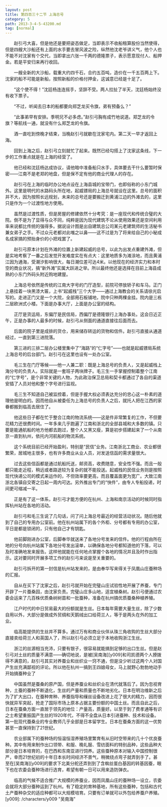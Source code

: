 ```yaml
---
layout: post
title: 第四百三十二节 上海总号
category: 5
path: 2013-3-4-5-43200.md
tag: [normal]
---
```


　　赵引弓大喜，但是他还是要把姿态做足，当即表示不收船租算股份当然使得，但是四艘大沙船还有上面的水手要去冒风波之险，纵然他沈老爷讲义气，他个人也不能不对沈家有个交代，当即拿出六张一千两的德隆票子，表示愿意现付人、船押金。若是平安归来再行收回。

　　一艘全新的大沙船，载重大约四千石，合约五百吨，造价在一千五百两上下。沈家的船不可能是新船，按照新船的价格付押金，这诚意已经是十足了。

　　“这个使不得！”沈廷杨连连摇手，坚辞不受。两人拉扯了半天，沈廷杨始终没有收下票子。

　　“不过，听闻去日本的船都要向郑芝龙买令旗，弟有预备么？”

　　“此事弟早有安排。季明兄不必多虑。”赵引弓胸有成竹地说道。郑芝龙的令旗？等航线一通，就没有什么郑芝龙的令旗。

　　酒一直吃到傍晚才结束，当晚赵引弓就歇在沈家宅内。第二天一早才返回上海。

　　回到上海之后，赵引弓立刻就忙了起来。既然已经勾搭上了沈家这条线，下一步的工作重点就是在上海的经营了。

　　他已经和沈廷杨达成协议，请他暗中准备船只水手，具体要去干什么要暂时保密——江南不是老郑的地盘，但是保不定有他的商业代理人的存在。

　　赵引弓在上海的临时办公地点设在上海县城的宝带门，也即俗称的小东门城外。这里是明代的水路码头所在地，起威镖局的上海总号就设在这里。总号的面积并不大，因为按照长远规划，未来的总号还是要搬迁到黄浦江边的外滩去的，这里只是作为一个过渡性地方使用。

　　虽然是过渡性质，但是房屋的修建依然十分考究：是一座现代和传统合璧的大院。倒不是为了显得与众不同，纯粹是因为现代建筑不论从使用效果还是空间利用率来说都比传统的强得多。据说设计图是出自建筑总公司某元老建筑师的生活秘书兼女弟子之手。不过众元老都对此嗤之以鼻——这不过是为了将来给自己的小秘成名成家搞的预抬身价的小把戏罢了。

　　赵引弓原本计划在外滩的位置上新建起威的总号，以此为出发点重建外滩，但是实地考察了一番之后发觉开发难度实在有点大：这里地质多为滩涂地，而且黄浦江因为通海，受潮汐影响很大，每日潮位差可达4米。以他现在的经济实力和本时空的商业状况，搞“新外滩”实属大跃进之举。所以最终他还是选择在目前上海县成熟的小东门外码头附近购地建屋。

　　上海总号依然是传统的江南大字号的门厅造型，前院可停放轿子和车马。正门上悬挂着一块黑漆大匾，上书“起威栈”三个大字——通过上海教会的关系请徐光启写的。走进正门又是一个大院，全部用石板铺地，院中只种两棵金挂。院内是三栋二层欧洲式小楼。下面是办事大厅，上面是办公室的结构。

　　正厅是货运局，东偏厅是民信局，西偏厅是德隆银行上海办事处。这会日近正午，正是办事的人最多的时候，赵引弓从侧面的通道直接往后面而去。

　　后面的院子里是成排的货仓，用来储存转运的货物和信件。赵引弓直接从通道经过，一直到第三进院落。

　　第三进的三排二层办公楼里集中了“海路”的“仁字号”——也就是起威镖局系统上海总号的后台部门。赵引弓在这里也设有一处办公室。

　　毛三生在门厅等候——他一人兼二职：既是上海总号的负责人，又是起威栈上海分号的负责人。实际就是一套班子两块牌子。毛三生一手掌握控制着整个江南的“仁字号”，是个非常关键的人物，为此政治保卫总局和契卡都通过了各自的渠道安插了人员对他和整个字号进行监视。

　　毛三生不知道自己被监控着，但是手握大权必须表达充分的忠心这一朴素的道理他是明白的。因而他自从被委任为上海总号的负责人之后，就托人把在江西的家眷都搬到临高去居住了。

　　他这些日子都在忙于整合江南的物流系统——这是件非常繁复的工作，不但要花精力还很费时间。一年多来几乎跑遍了江南和浙北的全部县城和大多数的镇。只要是能通航船的地方他都去跑过，整个人又黑又瘦，算是初步搭建起来了一个从南京一直到杭州，依托内河航船的物流系统。

　　这个系统目前已经开始盈利，特别是“民信”业务。江南浙北工商业、农业都很繁荣，居城地主很多，也有许多商业从业人员，对发送信函的需求量很大。

　　过去这些信函都是通过航船托送，邮资高，收费随意，安全性不强。而且一般都只能走近程，稍远或者路途较为复杂的就不能投送。起威栈的民信业务则是按照现代快递公司的模式来运作的，不但效率要更高，而且覆盖面更为宽广。大致江南浙北各镇自交寄之日起一周内可达。另外推出专门的“快件”，由专人专船投递，时间更可缩减一半。

　　正是有了这一体系，赵引弓才能方便的在杭州、上海和南京活动的时候同时指挥杭州站在各地的活动。

　　赵引弓和毛三生说了几句话，问了问上海总号最近的经营活动状况。随后他就到了自己的专用办公室前。他在杭州站属下的各个外柜、分号都有专用的办公室，平日是都是锁闭的，只有他自己才有钥匙。

　　他前脚刚进办公室，后脚奉华就送来了各地分号发来的信件。他的行程由所在地的分号向杭州站属下各地分号发出滚单，以确保各地分号都知道他的下落，可以及时准确地发来报告。这样他就能在任何地点掌握个各地的情况并且及时作出指示。这对要同时开展多项工作的赵引弓来说是至关重要的。

　　赵引弓拆开的第一封信是杭州站发来的，是由奉华写来得关于凤凰山庄蚕种场的汇报。

　　自从在买下了沈家之后，赵引弓就开始在完璧山庄试验性地开展了养蚕，专门开辟了一片蚕桑园，由沈家负责。完璧山庄多山地，适宜植桑树。赵引弓便通过农委会运来了几百株优质桑树树苗和一批蚕种，准备在杭州搞优质蚕桑种植养殖。

　　江户时代的中日贸易最大的份额就是生丝。日本每年需要大量生丝，除了少数自用以外，大部分是做成外贸绸和天鹅绒出口给荷兰人，等于是两头在外的加工业。

　　临高能提供的生丝并不算多。通过万有和商业伙伴从珠三角收购的生丝大部分直接卖给荷兰人和英国人了，所以赵引弓必须立足于本地收购浙江生丝。

　　浙江的丝源相当充沛，只要有银子，很容易就能搞到足够的出口生丝。但是赵引弓对土丝的质量不满意——确切地说，是被[吴南海][y009]和司凯德两个人撩拨得不满意的，赵引弓其实对养蚕业和丝织业一窍不通，但是没少听过这两个人对国产生丝充满鄙视的评论。所以他在杭州一搞到王四娘母女，马上就野心勃勃地动手开始搞蚕种业了

　　中国虽然是蚕桑的原产国，但是养蚕业和丝织业在清代就落后了。因为忽视育种，土蚕的蚕种不断退化，生丝的产量和质量也不断地劣化。日本在明治维新之后为了扩大出口，在蚕种育种、养蚕指导和缫丝设备改进上花了很大的精力，因而很快就异军突起，抢走了国际市场上原本占据主要份额的中国土丝。而且自此之后，日本在蚕桑方面一直居于领先的地位：产量高，质量好。以至于到了费孝通等有识之士希望重振国产生丝的1920年代，不得不全盘从日本引进蚕种、技术和设备。第一批现代蚕桑业的专业教师几乎全部是日本留学生。日本在蚕桑方面的这一优势甚至一直保持到了21世纪。

　　农业部属下的蚕种场的恒温恒湿养殖场里繁育有从旧时空带来的几十个优良蚕种。其中有用来制作出口领带、和服、晚礼服、雪纺面料的特别品种，这些品种大部分是日本培育的，在巴西和东南亚进行饲养。这些蚕种原本对输入中国控制很严，幸而21世纪初的十年日本长时间经济不景气，稍微绕点弯子就弄到手了。甚至在[吴南海][y009]的要求下北美分舵还弄到到了含蜘丝蛋白基因的转基因蚕，眼下也在农委会蚕种场进行选育，希望有朝一日可以用来造防弹衣。

　　临高的气候不适合推广大规模的养蚕业，因而凤凰山庄的蚕种场一设立，农委会就将大部分蚕种运到了杭州。有了稳定的育种基地，所有这些蚕种，包括和古代土产蚕种杂交的适应种都可以大规模培育。只要有订单就可以外包给养蚕户养殖。
[y009]: /characters/y009 "吴南海"
